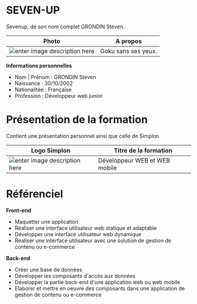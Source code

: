 # SEVEN-UP
Sevenup, de son nom complet GRONDIN Steven.

|Photo                         |A propos
|----------------|-------------------------------|
![enter image description here](https://images.discordapp.net/avatars/469157269771124736/1744e8c44fcaeaef2a52eeea0e658f96.png?size=128 ) | Goku sans ses yeux.

**Informations personnelles**
- Nom | Prénom : GRONDIN Steven
- Naissance : 30/10/2002
- Nationalitée : Française
- Profession : Développeur web junior

# Présentation de la formation
Contient une présentation personnel ainsi que celle de Simplon

|Logo Simplon                         |Titre de la formation
|----------------|-------------------------------|
![enter image description here](https://media-exp1.licdn.com/dms/image/C4D0BAQFpXmsjFZw9qw/company-logo_200_200/0/1599758150810?e=2159024400&v=beta&t=rSQ19_k4gdCqwcEmW7khAtUMqjKACh5e4HYLcjIKOFo) | Développeur WEB et WEB mobile
# Référenciel
**Front-end**
- Maquetter une application
- Réaliser une interface utilisateur web statique et adaptable
- Développer une interface utilisateur web dynamique
- Réaliser une interface utilisateur avec une solution de gestion de contenu ou e-commerce

**Back-end**
- Créer une base de données
- Développer les composants d'accès aux données
- Développer la partie back-end d'une application web ou web mobile
- Elaborer et mettre en oeuvre des composants dans une application de gestion de contenu ou e-commerce
